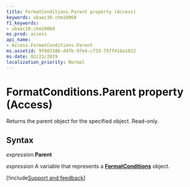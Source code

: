```yaml
---
title: FormatConditions.Parent property (Access)
keywords: vbaac10.chm10068
f1_keywords:
- vbaac10.chm10068
ms.prod: access
api_name:
- Access.FormatConditions.Parent
ms.assetid: 9f083386-d4fb-97e4-c733-75ff416a1012
ms.date: 02/23/2019
localization_priority: Normal
---
```



# FormatConditions.Parent property (Access)

Returns the parent object for the specified object. Read-only.


## Syntax

_expression_.**Parent**

_expression_ A variable that represents a **[FormatConditions](Access.FormatConditions.md)** object.




[!include[Support and feedback](~/includes/feedback-boilerplate.md)]